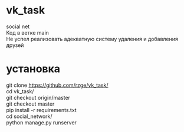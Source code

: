 # vk_task
social net  
Код в ветке main    
Не успел реализовать адекватную систему удаления и добавления друзей  
# установка
git clone https://github.com/rzge/vk_task/  
cd vk_task/  
git checkout origin/master  
git checkout master  
pip install -r requirements.txt  
cd social_network/  
python manage.py runserver
